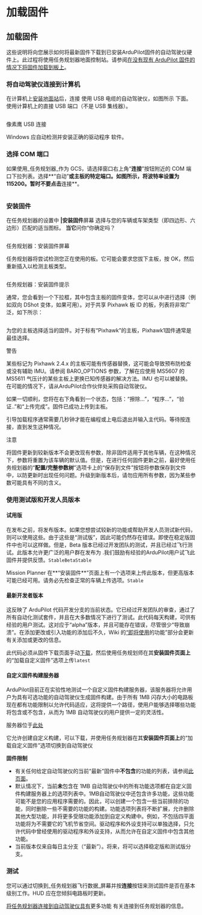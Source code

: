 # 加载固件

## 加载固件

这些说明将向您展示如何将最新固件下载到已安装ArduPilot固件的自动驾驶仪硬件上。此过程将使用任务规划器地面控制站。请参阅[在没有现有 ArduPilot 固件的情况下将固件加载到板上](https://ardupilot.org/copter/docs/common-loading-firmware-onto-chibios-only-boards.html#common-loading-firmware-onto-chibios-only-boards)。

### 将自动驾驶仪连接到计算机

在计算机上[安装地面站](https://ardupilot.org/copter/docs/common-install-gcs.html#common-install-gcs)后，连接 使用 USB 电缆的自动驾驶仪，如图所示 下面。使用计算机上的直接 USB 端口（不是 USB 集线器）。

<figure><img src="https://ardupilot.org/copter/_images/pixhawk_usb_connection.jpg" alt=""><figcaption></figcaption></figure>

像素鹰 USB 连接

Windows 应自动检测并安装正确的驱动程序 软件。

### 选择 COM 端口

如果使用_任务规划器_作为 GCS，请选择窗口右上角“**连接**”按钮附近的 COM 端口下拉列表。选择**“自动”**或主板的特定端口。如图所示，将波特率设置为 **115200**。暂时不要点击**连接**。

<figure><img src="https://ardupilot.org/copter/_images/Pixhawk_ConnectWithMP.png" alt=""><figcaption></figcaption></figure>

### 安装固件

在任务规划器的设置中 **|安装固件**屏幕 选择与您的车辆或车架类型（即四边形、六边形）匹配的适当图标。 **当它**问你“你确定吗？

<figure><img src="https://ardupilot.org/copter/_images/Pixhawk_InstallFirmware.jpg" alt=""><figcaption></figcaption></figure>

任务规划器：安装固件屏幕

任务规划器将尝试检测您正在使用的板。它可能会要求您拔下主板，按 OK，然后重新插入以检测主板类型。

<figure><img src="https://ardupilot.org/copter/_images/Pixhawk_InstallFirmware2.png" alt=""><figcaption></figcaption></figure>

任务规划器：安装固件提示

通常，您会看到一个下拉框，其中包含主板的固件变体，您可以从中进行选择（例如双向 DShot 变体，如果可用）。对于共享 Pixhawk 板 ID 的板，列表将非常广泛，如下所示：

<figure><img src="https://ardupilot.org/copter/_images/pixhawk-firmware.png" alt=""><figcaption></figcaption></figure>

为您的主板选择适当的固件。对于标有“Pixhawk”的主板，Pixhawk1固件通常是最佳选择。

警告

某些标记为 Pixhawk 2.4.x 的主板可能有传感器替换，这可能会导致预布防检查或没有辅助 IMU。请参阅 BARO\_OPTIONS 参数，了解在应使用 MS5607 的 MS5611 气压计的某些主板上更换已知传感器的解决方法。IMU 也可以被替换。在可能的情况下，请从ArduPilot合作伙伴处采购自动驾驶仪。

如果一切顺利，您将在右下角看到一个状态，包括：“擦除...”，“程序...”，“验证..”和“上传完成”。固件已成功上传到主板。

引导加载程序通常需要几秒钟才能在编程或上电后退出并输入主代码。等待按连接，直到发生这种情况。

注意

将固件更新到较新版本不会更改现有参数，除非固件适用于其他车辆，在这种情况下，参数将重置为该车辆的默认值。但是，在进行任何固件更新之前，最好使用任务规划器的“**配置/完整参数树**”选项卡上的“保存到文件”按钮将参数保存到文件中，以防更新时出现任何问题。升级到新版本后，请勿应用所有参数，因为某些参数可能具有不同的含义。

### 使用测试版和开发人员版本

#### 试用版

在发布之前，将发布版本。如果您想尝试较新的功能或帮助开发人员测试新代码，则可以使用这些。由于这些是“测试版”，因此可能仍然存在错误。即使在稳定版固件中也可以这样做。但是，Beta 版本已经过开发团队的测试，并且已经过飞行测试。此版本允许更广泛的用户群在发布为 .我们鼓励有经验的ArduPilot用户试飞此固件并提供反馈。`StableBetaStable`

Mission Planner 在**“安装固件**”页面上有一个选项来上传此版本，但更高版本可能已经可用。请务必先检查正常的车辆上传选项。`Stable`

#### 最新开发者版本

这反映了 ArduPilot 代码开发分支的当前状态。它已经过开发团队的审查，通过了所有自动化测试套件，并且在大多数情况下进行了测试。此代码每天构建，可供有经验的用户测试。这对应于“alpha”版本，并且可能存在错误，尽管很少“导致崩溃”。在添加更改或引入功能的添加后不久，Wiki 的[“即将使用](https://ardupilot.org/copter/docs/common-master-features.html#common-master-features)的功能”部分会更新有关添加或更改的信息。

此代码必须从固件下载页面手动[下载](https://firmware.ardupilot.org/)，然后使用任务规划师在其**安装固件页面上**的“加载自定义固件”选项上传`latest`

#### 自定义固件构建服务器

ArduPilot目前正在实验性地测试一个自定义固件构建服务器，该服务器将允许用户为具有可选功能的自动驾驶仪生成固件构建。由于所有 1MB 闪存大小的电路板现在都有功能限制以允许代码适应，这将提供一个路径，使用户能够选择哪些功能将包含或不包含，从而为 1MB 自动驾驶仪的用户提供一定的灵活性。

服务器位于[此处](https://custom.ardupilot.org/)

它允许创建自定义构建，可以下载，并使用任务规划器在其**安装固件页面上**的“加载自定义固件”选项切换到自动驾驶仪

**固件限制**

* 有关任何给定自动驾驶仪的当前“最新”固件中**不包含**的功能的列表，请参阅[此页面](https://ardupilot.org/copter/docs/binary-features.html#binary-features)。
* 默认情况下，当前**未**包含在 1MB 自动驾驶仪中的所有功能选项都在自定义固件构建服务器上的选项列表中。1MB自动驾驶仪中还包含许多功能，这些功能可能不是您的应用程序需要的。因此，可以创建一个包含一些当前排除的功能，同时删除一些不需要的功能的构建。功能选项列表将不断扩展，允许删除其他大型功能，并将更多受限功能添加到自定义构建中。例如，不包括四平面功能将为不需要它的飞机节省空间。驱动程序和外设支持可以单独选择，只允许代码中曾经使用的驱动程序和外设支持，从而允许在自定义固件中包含其他功能。
* 当前版本仅来自每日主分支（“最新”）。将来，将可以选择稳定版和测试版分支。

### 测试

您可以通过切换到_任务规划器飞行数据_屏幕并按**连接**按钮来测试固件是否在基本级别工作。HUD 应在您倾斜电路板时更新。

[将任务规划器连接到自动驾驶仪具有](https://ardupilot.org/copter/docs/common-connect-mission-planner-autopilot.html#common-connect-mission-planner-autopilot)更多功能 有关连接到任务规划器的信息。
